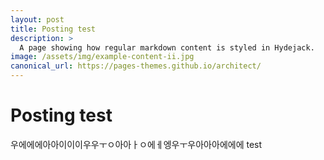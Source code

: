 ```yaml
---
layout: post
title: Posting test
description: >
  A page showing how regular markdown content is styled in Hydejack.
image: /assets/img/example-content-ii.jpg
canonical_url: https://pages-themes.github.io/architect/
---
```



# Posting test
우에에에아아이이이우우ㅜㅇ아아ㅏㅇ에ㅔ엥우ㅜ우아아아에에에
test 
